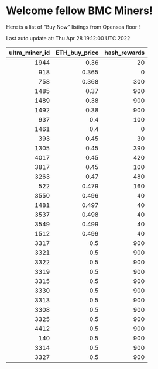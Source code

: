 # Welcome fellow BMC Miners!
Here is a list of "Buy Now" listings from Opensea floor !


Last auto update at: Thu Apr 28 19:12:00 UTC 2022


|   ultra_miner_id |   ETH_buy_price |   hash_rewards |
|-----------------:|----------------:|---------------:|
|             1944 |           0.36  |             20 |
|              918 |           0.365 |              0 |
|              758 |           0.368 |            300 |
|             1485 |           0.37  |            900 |
|             1489 |           0.38  |            900 |
|             1492 |           0.38  |            900 |
|              937 |           0.4   |            100 |
|             1461 |           0.4   |              0 |
|              393 |           0.45  |             30 |
|             1305 |           0.45  |            390 |
|             4017 |           0.45  |            420 |
|             3817 |           0.45  |            100 |
|             3263 |           0.47  |            480 |
|              522 |           0.479 |            160 |
|             3550 |           0.496 |             40 |
|             1481 |           0.497 |             40 |
|             3537 |           0.498 |             40 |
|             3549 |           0.499 |             40 |
|             1512 |           0.499 |             40 |
|             3317 |           0.5   |            900 |
|             3321 |           0.5   |            900 |
|             3322 |           0.5   |            900 |
|             3319 |           0.5   |            900 |
|             3315 |           0.5   |            900 |
|             3330 |           0.5   |            900 |
|             3313 |           0.5   |            900 |
|             3308 |           0.5   |            900 |
|             3325 |           0.5   |            900 |
|             4412 |           0.5   |            900 |
|              140 |           0.5   |            900 |
|             3314 |           0.5   |            900 |
|             3327 |           0.5   |            900 |